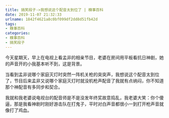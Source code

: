 ```yaml
---
title: 搞笑段子->我想说这个配音太到位了 | 糗事百科
date: 2019-11-07 21:32:33
urlname: 1842f4621a8c0bf099df2dd8d51fb42d
tags: 
- 糗事百科
categories:
- 糗事百科
- 搞笑段子
---
```

今天星期天，早上在电视上看孟非的相亲节目，老婆在房间用平板看抗日神剧，她的声音开的小我基本听不到，这是背景。

当看到孟非说哪个家庭灭灯时突然一阵机关枪的突突声，我想说这个配音太到位了，节目后来孟非又说哪个家庭灭灯时就没机枪声配音了我就有点纳闷，你不知道那个神配音有多同步和契合。

我就和我老婆说电视台的配音师是不是没发年终奖故意捣乱，我老婆大笑：你个傻逼，那是我看神剧时刚好游击队在打鬼子，平时对白声音都很小一到打开枪声音就像打了鸡血。


